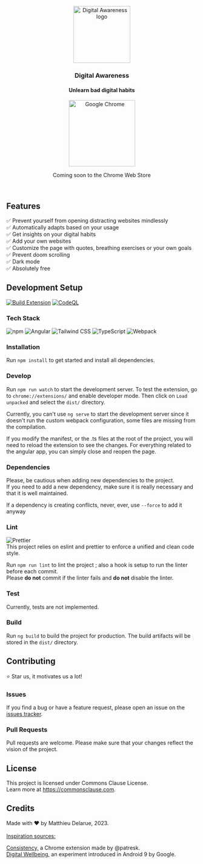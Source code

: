 <p align="center">
     
  <img width="150" src="https://github.com/MatthewDlr/Digital-Awareness/assets/57815261/0ec3f885-5c1a-4898-b351-fce217ca932b" alt="Digital Awareness logo">
</p>

<h3 align="center">Digital Awareness</h3>
<h4 align="center">Unlearn bad digital habits</h4>


<p align="center">
  
  <img width="175" src="https://img.shields.io/badge/Google_chrome-4285F4?style=for-the-badge&logo=Google-chrome&logoColor=white" alt="Google Chrome"> 
  <p align="center">Coming soon to the Chrome Web Store</p>

</p>

<br>

## Features
✅ Prevent yourself from opening distracting websites mindlessly <br>
✅ Automatically adapts based on your usage <br>
✅ Get insights on your digital habits <br>
✅ Add your own websites <br>
✅ Customize the page with quotes, breathing exercises or your own goals <br>
✅ Prevent doom scrolling <br>
✅ Dark mode <br>
✅ Absolutely free <br>

## Development Setup
[![Build Extension](https://github.com/MatthewDlr/Digital-Awareness/actions/workflows/build.yml/badge.svg)](https://github.com/MatthewDlr/Digital-Awareness/actions/workflows/build.yml)
[![CodeQL](https://github.com/MatthewDlr/Digital-Awareness/actions/workflows/github-code-scanning/codeql/badge.svg)](https://github.com/MatthewDlr/Digital-Awareness/actions/workflows/github-code-scanning/codeql)

### Tech Stack
![npm](https://img.shields.io/badge/npm-CB3837?style=for-the-badge&logo=npm&logoColor=white)
![Angular](https://img.shields.io/badge/Angular-DD0031?style=for-the-badge&logo=angular&logoColor=white)
![Tailwind CSS](https://img.shields.io/badge/Tailwind_CSS-38B2AC?style=for-the-badge&logo=tailwind-css&logoColor=white)
![TypeScript](https://img.shields.io/badge/TypeScript-007ACC?style=for-the-badge&logo=typescript&logoColor=white)
![Webpack](https://img.shields.io/badge/Webpack-8DD6F9?style=for-the-badge&logo=Webpack&logoColor=white)

### Installation
Run `npm install` to get started and install all dependencies.

### Develop
Run `npm run watch` to start the development server.
To test the extension, go to `chrome://extensions/` and enable developer mode.
Then click on `Load unpacked` and select the `dist/` directory.

Currently, you can't use `ng serve` to start the development server since it doesn't run the custom webpack configuration, some files are missing from the compilation.

If you modify the manifest, or the .ts files at the root of the project, you will need to reload the extension to see the changes.
For everything related to the angular app, you can simply close and reopen the page.

### Dependencies
Please, be cautious when adding new dependencies to the project. <br>
If you need to add a new dependency, make sure it is really necessary and that it is well maintained.

If a dependency is creating conflicts, never, ever, use `--force` to add it anyway<br>

### Lint
![Prettier](https://img.shields.io/badge/prettier-1A2C34?style=for-the-badge&logo=prettier&logoColor=F7BA3E) <br>
This project relies on eslint and prettier to enforce a unified and clean code style.

Run `npm run lint` to lint the project ; also a hook is setup to run the linter before each commit. <br>
Please **do not** commit if the linter fails and **do not** disable the linter.

### Test
Currently, tests are not implemented.

### Build
Run `ng build` to build the project for production. 
The build artifacts will be stored in the `dist/` directory.

## Contributing
⭐ Star us, it motivates us a lot!

### Issues
If you find a bug or have a feature request, please open an issue on the [issues tracker](https://github.com/MatthewDlr/Digital-Awareness/issues).

### Pull Requests
Pull requests are welcome. Please make sure that your changes reflect the vision of the project.

## License
This project is licensed under Commons Clause License. <br>
Learn more at https://commonsclause.com.

## Credits
Made with ❤️ by Matthieu Delarue, 2023. <br>
<br>
<ins>Inspiration sources: </ins> <br>

<a href="https://github.com/patresk/consistency" target="_blank">Consistency,</a> a Chrome extension made by @patresk. <br>
<a href="https://www.android.com/digital-wellbeing" target="_blank">Digital Wellbeing,</a> an experiment introduced in Android 9 by Google. <br>

